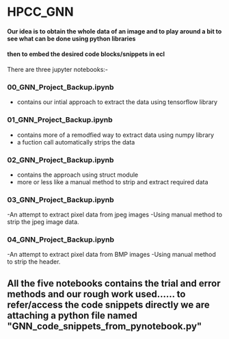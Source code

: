 # HPCC_GNN

#### Our idea is to obtain the whole data of an image and to play around a bit to see what can be done using python libraries 
#### then to embed the desired code blocks/snippets in ecl

There are three jupyter notebooks:-

### 00_GNN_Project_Backup.ipynb
- contains our intial approach to extract the data using tensorflow library

### 01_GNN_Project_Backup.ipynb
- contains more of a remodfied way to extract data using numpy library
- a fuction call automatically strips the data

### 02_GNN_Project_Backup.ipynb
- contains the approach using struct module
- more or less like a manual method to strip and extract required data

### 03_GNN_Project_Backup.ipynb
-An attempt to extract pixel data from jpeg images
-Using manual method to strip the jpeg image data.

### 04_GNN_Project_Backup.ipynb
-An attempt to extract pixel data from BMP images
-Using manual method to strip the header.


## All the five notebooks contains the trial and error methods and our rough work used...... to refer/access the code snippets directly we are attaching a python file named "GNN_code_snippets_from_pynotebook.py"
